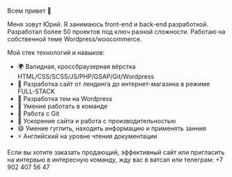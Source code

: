 Всем привет 👋

Меня зовут Юрий. Я занимаюсь front-end и back-end разработкой. Разработал более 50 проектов под ключ разной сложности. Работаю на собственной теме Wordpress/woocommerce.

Мой стек технологий и навыков:

- 🌍 Валидная, кроссбраузерная вёрстка HTML/CSS/SCSS/JS/PHP/GSAP/Git/Wordpress
- 🚥 Разработка сайт от лендинга до интернет-магазина в режиме FULL-STACK
- 🌌 Разработка тем на Wordpress
- 👯 Умение работать в команде
- 💬 Работа с Git
- 🚀 Ускорение сайта и работа с производительностью
- 😄 Умение гуглить, находить информацию и применять занния
- ⚡ Английский на уровне чтения документации

Если вы хотите заказать продающий, эффективный сайт или пригласить на интервью в интересную команду, жду вас в ватсап или телеграм: +7 902 407 56 47
